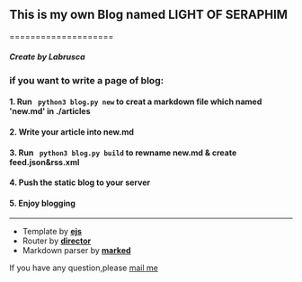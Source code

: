 ## This is my own Blog named LIGHT OF SERAPHIM
====================

##### Create by Labrusca

### if you want to write a page of blog:
#### 1. Run  ``` python3 blog.py new``` to creat a markdown file which named 'new.md' in ./articles
#### 2. Write your article into new.md
#### 3. Run  ``` python3 blog.py build``` to rewname new.md & create feed.json&rss.xml
#### 4. Push the static blog to your server
#### 5. Enjoy blogging
------------------------
- Template by **[ejs](https://github.com/mde/ejs)**
- Router by **[director](https://github.com/flatiron/director)**
- Markdown parser by **[marked](https://github.com/markedjs/marked)**


If you have any question,please [mail me](mailto:labrusca@live.com)
